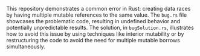 This repository demonstrates a common error in Rust: creating data races by having multiple mutable references to the same value.  The `bug.rs` file showcases the problematic code, resulting in undefined behavior and potentially unpredictable results. The solution, in `bugSolution.rs`, illustrates how to avoid this issue by using techniques like interior mutability or by restructuring the code to avoid the need for multiple mutable borrows simultaneously.